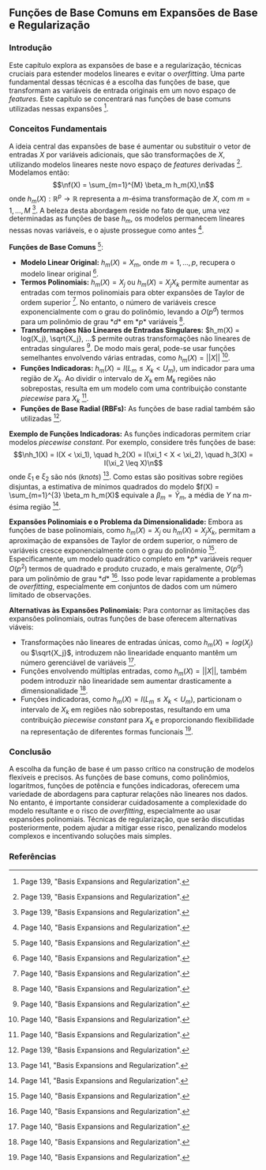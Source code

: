 ## Funções de Base Comuns em Expansões de Base e Regularização

### Introdução
Este capítulo explora as expansões de base e a regularização, técnicas cruciais para estender modelos lineares e evitar o *overfitting*. Uma parte fundamental dessas técnicas é a escolha das funções de base, que transformam as variáveis de entrada originais em um novo espaço de *features*. Este capítulo se concentrará nas funções de base comuns utilizadas nessas expansões [^1].

### Conceitos Fundamentais
A ideia central das expansões de base é aumentar ou substituir o vetor de entradas $X$ por variáveis adicionais, que são transformações de $X$, utilizando modelos lineares neste novo espaço de *features* derivadas [^1]. Modelamos então:
$$\nf(X) = \sum_{m=1}^{M} \beta_m h_m(X),\n$$
onde $h_m(X): \mathbb{R}^p \rightarrow \mathbb{R}$ representa a *m*-ésima transformação de $X$, com $m = 1, ..., M$ [^1]. A beleza desta abordagem reside no fato de que, uma vez determinadas as funções de base $h_m$, os modelos permanecem lineares nessas novas variáveis, e o ajuste prossegue como antes [^2].

**Funções de Base Comuns** [^2]:
*   **Modelo Linear Original:** $h_m(X) = X_m$, onde $m = 1, ..., p$, recupera o modelo linear original [^2].
*   **Termos Polinomiais:** $h_m(X) = X_j$ ou $h_m(X) = X_jX_k$ permite aumentar as entradas com termos polinomiais para obter expansões de Taylor de ordem superior [^2]. No entanto, o número de variáveis cresce exponencialmente com o grau do polinômio, levando a $O(p^d)$ termos para um polinômio de grau *$d*$ em *$p*$ variáveis [^2].
*   **Transformações Não Lineares de Entradas Singulares:** $h_m(X) = log(X_j), \sqrt{X_j}, ...$ permite outras transformações não lineares de entradas singulares [^2]. De modo mais geral, pode-se usar funções semelhantes envolvendo várias entradas, como $h_m(X) = ||X||$ [^2].
*   **Funções Indicadoras:** $h_m(X) = I(L_m \leq X_k < U_m)$, um indicador para uma região de $X_k$. Ao dividir o intervalo de $X_k$ em $M_k$ regiões não sobrepostas, resulta em um modelo com uma contribuição constante *piecewise* para $X_k$ [^2].
*   **Funções de Base Radial (RBFs):** As funções de base radial também são utilizadas [^1].

**Exemplo de Funções Indicadoras:**
As funções indicadoras permitem criar modelos *piecewise constant*. Por exemplo, considere três funções de base:
$$\nh_1(X) = I(X < \xi_1), \quad h_2(X) = I(\xi_1 < X < \xi_2), \quad h_3(X) = I(\xi_2 \leq X)\n$$
onde $\xi_1$ e $\xi_2$ são nós (*knots*) [^3]. Como estas são positivas sobre regiões disjuntas, a estimativa de mínimos quadrados do modelo $f(X) = \sum_{m=1}^{3} \beta_m h_m(X)$ equivale a $\beta_m = \bar{Y}_m$, a média de $Y$ na *m*-ésima região [^3].

**Expansões Polinomiais e o Problema da Dimensionalidade:**
Embora as funções de base polinomiais, como $h_m(X) = X_j$ ou $h_m(X) = X_jX_k$, permitam a aproximação de expansões de Taylor de ordem superior, o número de variáveis cresce exponencialmente com o grau do polinômio [^2]. Especificamente, um modelo quadrático completo em *$p*$ variáveis requer $O(p^2)$ termos de quadrado e produto cruzado, e mais geralmente, $O(p^d)$ para um polinômio de grau *$d*$ [^2]. Isso pode levar rapidamente a problemas de *overfitting*, especialmente em conjuntos de dados com um número limitado de observações.

**Alternativas às Expansões Polinomiais:**
Para contornar as limitações das expansões polinomiais, outras funções de base oferecem alternativas viáveis:
*   Transformações não lineares de entradas únicas, como $h_m(X) = log(X_j)$ ou $\sqrt{X_j}$, introduzem não linearidade enquanto mantêm um número gerenciável de variáveis [^2].
*   Funções envolvendo múltiplas entradas, como $h_m(X) = ||X||$, também podem introduzir não linearidade sem aumentar drasticamente a dimensionalidade [^2].
*   Funções indicadoras, como $h_m(X) = I(L_m \leq X_k < U_m)$, particionam o intervalo de $X_k$ em regiões não sobrepostas, resultando em uma contribuição *piecewise constant* para $X_k$ e proporcionando flexibilidade na representação de diferentes formas funcionais [^2].

### Conclusão
A escolha da função de base é um passo crítico na construção de modelos flexíveis e precisos. As funções de base comuns, como polinômios, logaritmos, funções de potência e funções indicadoras, oferecem uma variedade de abordagens para capturar relações não lineares nos dados. No entanto, é importante considerar cuidadosamente a complexidade do modelo resultante e o risco de *overfitting*, especialmente ao usar expansões polinomiais. Técnicas de regularização, que serão discutidas posteriormente, podem ajudar a mitigar esse risco, penalizando modelos complexos e incentivando soluções mais simples.

### Referências
[^1]: Page 139, "Basis Expansions and Regularization".
[^2]: Page 140, "Basis Expansions and Regularization".
[^3]: Page 141, "Basis Expansions and Regularization".
<!-- END -->